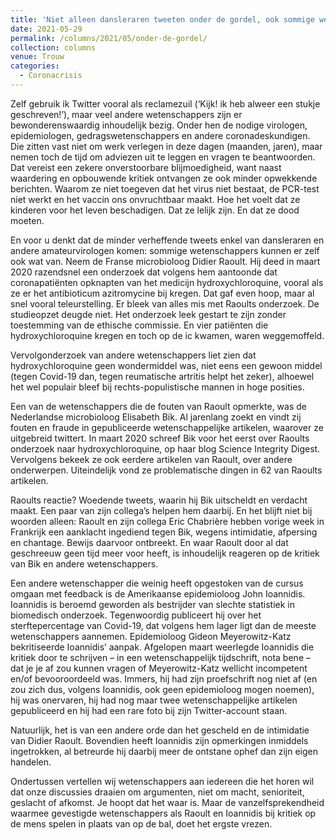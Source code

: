 ```yaml
---
title: 'Niet alleen dansleraren tweeten onder de gordel, ook sommige wetenschappers doen het'
date: 2021-05-29
permalink: /columns/2021/05/onder-de-gordel/
collection: columns
venue: Trouw
categories:
  - Coronacrisis
---
```


Zelf gebruik ik Twitter vooral als reclamezuil (‘Kijk! ik heb alweer een stukje geschreven!’), maar veel andere wetenschappers zijn er bewonderenswaardig inhoudelijk bezig. Onder hen de nodige virologen, epidemiologen, gedragswetenschappers en andere coronadeskundigen. Die zitten vast niet om werk verlegen in deze dagen (maanden, jaren), maar nemen toch de tijd om adviezen uit te leggen en vragen te beantwoorden. Dat vereist een zekere onverstoorbare blijmoedigheid, want naast waardering en opbouwende kritiek ontvangen ze ook minder opwekkende berichten. Waarom ze niet toegeven dat het virus niet bestaat, de PCR-test niet werkt en het vaccin ons onvruchtbaar maakt. Hoe het voelt dat ze kinderen voor het leven beschadigen. Dat ze lelijk zijn. En dat ze dood moeten.

En voor u denkt dat de minder verheffende tweets enkel van dansleraren en andere amateurvirologen komen: sommige wetenschappers kunnen er zelf ook wat van. Neem de Franse microbioloog Didier Raoult. Hij deed in maart 2020 razendsnel een onderzoek dat volgens hem aantoonde dat coronapatiënten opknapten van het medicijn hydroxychloroquine, vooral als ze er het antibioticum azitromycine bij kregen. Dat gaf even hoop, maar al snel vooral teleurstelling. Er bleek van alles mis met Raoults onderzoek. De studieopzet deugde niet. Het onderzoek leek gestart te zijn zonder toestemming van de ethische commissie. En vier patiënten die hydroxychloroquine kregen en toch op de ic kwamen, waren weggemoffeld.

Vervolgonderzoek van andere wetenschappers liet zien dat hydroxychloroquine geen wondermiddel was, niet eens een gewoon middel (tegen Covid-19 dan, tegen reumatische artritis helpt het zeker), alhoewel het wel populair bleef bij rechts-populistische mannen in hoge posities.

Een van de wetenschappers die de fouten van Raoult opmerkte, was de Nederlandse microbioloog Elisabeth Bik. Al jarenlang zoekt en vindt zij fouten en fraude in gepubliceerde wetenschappelijke artikelen, waarover ze uitgebreid twittert. In maart 2020 schreef Bik voor het eerst over Raoults onderzoek naar hydroxychloroquine, op haar blog Science Integrity Digest. Vervolgens bekeek ze ook eerdere artikelen van Raoult, over andere onderwerpen. Uiteindelijk vond ze problematische dingen in 62 van Raoults artikelen.

Raoults reactie? Woedende tweets, waarin hij Bik uitscheldt en verdacht maakt. Een paar van zijn collega’s helpen hem daarbij. En het blijft niet bij woorden alleen: Raoult en zijn collega Eric Chabrière hebben vorige week in Frankrijk een aanklacht ingediend tegen Bik, wegens intimidatie, afpersing en chantage. Bewijs daarvoor ontbreekt. En waar Raoult door al dat geschreeuw geen tijd meer voor heeft, is inhoudelijk reageren op de kritiek van Bik en andere wetenschappers.

Een andere wetenschapper die weinig heeft opgestoken van de cursus omgaan met feedback is de Amerikaanse epidemioloog John Ioannidis. Ioannidis is beroemd geworden als bestrijder van slechte statistiek in biomedisch onderzoek. Tegenwoordig publiceert hij over het sterftepercentage van Covid-19, dat volgens hem lager ligt dan de meeste wetenschappers aannemen. Epidemioloog Gideon Meyerowitz-Katz bekritiseerde Ioannidis’ aanpak. Afgelopen maart weerlegde Ioannidis die kritiek door te schrijven – in een wetenschappelijk tijdschrift, nota bene – dat je je af zou kunnen vragen of Meyerowitz-Katz wellicht incompetent en/of bevooroordeeld was. Immers, hij had zijn proefschrift nog niet af (en zou zich dus, volgens Ioannidis, ook geen epidemioloog mogen noemen), hij was onervaren, hij had nog maar twee wetenschappelijke artikelen gepubliceerd en hij had een rare foto bij zijn Twitter-account staan.

Natuurlijk, het is van een andere orde dan het gescheld en de intimidatie van Didier Raoult. Bovendien heeft Ioannidis zijn opmerkingen inmiddels ingetrokken, al betreurde hij daarbij meer de ontstane ophef dan zijn eigen handelen.

Ondertussen vertellen wij wetenschappers aan iedereen die het horen wil dat onze discussies draaien om argumenten, niet om macht, senioriteit, geslacht of afkomst. Je hoopt dat het waar is. Maar de vanzelfsprekendheid waarmee gevestigde wetenschappers als Raoult en Ioannidis bij kritiek op de mens spelen in plaats van op de bal, doet het ergste vrezen.
